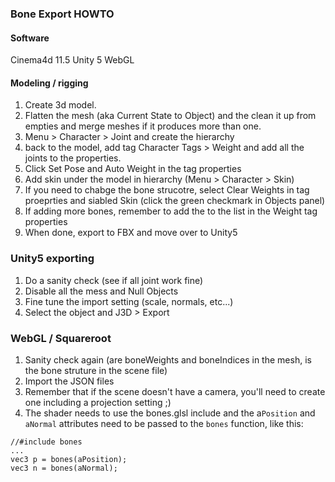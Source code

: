 ### Bone Export HOWTO

#### Software
Cinema4d 11.5
Unity 5
WebGL

#### Modeling / rigging

1. Create 3d model.
2. Flatten the mesh (aka Current State to Object) and the clean it up from empties and merge meshes if it produces more than one.
3. Menu > Character > Joint and create the hierarchy
4. back to the model, add tag Character Tags > Weight and add all the joints to the properties.
5. Click Set Pose and Auto Weight in the tag properties
6. Add skin under the model in hierarchy (Menu > Character > Skin)
7. If you need to chabge the bone strucotre, select Clear Weights in tag proeprties and siabled Skin (click the green checkmark in Objects panel)
8. If adding more bones, remember to add the to the list in the Weight tag properties
9. When done, export to FBX and move over to Unity5

### Unity5 exporting

1. Do a sanity check (see if all joint work fine)
2. Disable all the mess and Null Objects
3. Fine tune the import setting (scale, normals, etc...)
4. Select the object and J3D > Export

### WebGL / Squareroot

1. Sanity check again (are boneWeights and boneIndices in the mesh, is the bone struture in the scene file)
2. Import the JSON files
3. Remember that if the scene doesn't have a camera, you'll need to create one including a projection setting ;)
4. The shader needs to use the bones.glsl include and the a`Position` and `aNormal` attributes need to be passed to the `bones` function, like this:

```
//#include bones
...
vec3 p = bones(aPosition);
vec3 n = bones(aNormal);
```
